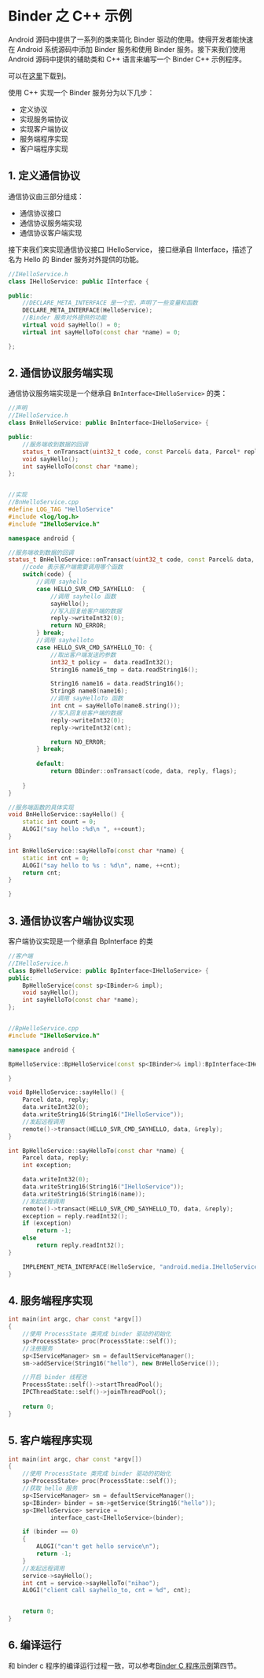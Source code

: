 # Binder 之 C++ 示例

Android 源码中提供了一系列的类来简化 Binder 驱动的使用。使得开发者能快速在 Android 系统源码中添加 Binder 服务和使用 Binder 服务。接下来我们使用 Android 源码中提供的辅助类和 C++ 语言来编写一个 Binder C++ 示例程序。

可以在[这里](https://github.com/ahaoddu/BinderCppDemo)下载到。

使用 C++ 实现一个 Binder 服务分为以下几步：
* 定义协议
* 实现服务端协议
* 实现客户端协议
* 服务端程序实现
* 客户端程序实现 

## 1. 定义通信协议

通信协议由三部分组成：
* 通信协议接口
* 通信协议服务端实现
* 通信协议客户端实现

接下来我们来实现通信协议接口 IHelloService， 接口继承自 IInterface，描述了名为 Hello 的 Binder 服务对外提供的功能。

```c++
//IHelloService.h
class IHelloService: public IInterface {

public:
    //DECLARE_META_INTERFACE 是一个宏，声明了一些变量和函数
    DECLARE_META_INTERFACE(HelloService);
    //Binder 服务对外提供的功能
    virtual void sayHello() = 0;
    virtual int sayHelloTo(const char *name) = 0;

};
```

## 2. 通信协议服务端实现

通信协议服务端实现是一个继承自 `BnInterface<IHelloService>` 的类：

```c++
//声明
//IHelloService.h
class BnHelloService: public BnInterface<IHelloService> {

public:
    //服务端收到数据的回调
    status_t onTransact(uint32_t code, const Parcel& data, Parcel* reply, uint32_t flags = 0);
    void sayHello();
    int sayHelloTo(const char *name);
};


//实现
//BnHelloService.cpp
#define LOG_TAG "HelloService"
#include <log/log.h>
#include "IHelloService.h"

namespace android {

//服务端收到数据的回调
status_t BnHelloService::onTransact(uint32_t code, const Parcel& data, Parcel* reply, uint32_t flags) {
    //code 表示客户端需要调用哪个函数
    switch(code) {
        //调用 sayhello
        case HELLO_SVR_CMD_SAYHELLO:  {
            //调用 sayhello 函数
            sayHello();
            //写入回复给客户端的数据
            reply->writeInt32(0);
            return NO_ERROR;
        } break;
        //调用 sayhelloto
        case HELLO_SVR_CMD_SAYHELLO_TO: {
            //取出客户端发送的参数
            int32_t policy =  data.readInt32();
			String16 name16_tmp = data.readString16(); 

			String16 name16 = data.readString16();
			String8 name8(name16);
            //调用 sayHelloTo 函数
			int cnt = sayHelloTo(name8.string());
            //写入回复给客户端的数据
			reply->writeInt32(0); 
			reply->writeInt32(cnt);

            return NO_ERROR;
        } break;
  
        default:
            return BBinder::onTransact(code, data, reply, flags);
  
    }
}

//服务端函数的具体实现
void BnHelloService::sayHello() {
    static int count = 0;
    ALOGI("say hello :%d\n ", ++count);
}

int BnHelloService::sayHelloTo(const char *name) {
    static int cnt = 0;
	ALOGI("say hello to %s : %d\n", name, ++cnt);
	return cnt;
}

}
```

## 3. 通信协议客户端协议实现

客户端协议实现是一个继承自 BpInterface<IHelloService> 的类

```cpp
//客户端
//IHelloService.h
class BpHelloService: public BpInterface<IHelloService> {
public:
    BpHelloService(const sp<IBinder>& impl);
    void sayHello();
    int sayHelloTo(const char *name);
};


//BpHelloService.cpp
#include "IHelloService.h"

namespace android {

BpHelloService::BpHelloService(const sp<IBinder>& impl):BpInterface<IHelloService>(impl) {

}

void BpHelloService::sayHello() {
    Parcel data, reply;
    data.writeInt32(0);
    data.writeString16(String16("IHelloService"));
    //发起远程调用
    remote()->transact(HELLO_SVR_CMD_SAYHELLO, data, &reply);
}

int BpHelloService::sayHelloTo(const char *name) {
    Parcel data, reply;
    int exception;

    data.writeInt32(0);
    data.writeString16(String16("IHelloService"));
    data.writeString16(String16(name));
    //发起远程调用
    remote()->transact(HELLO_SVR_CMD_SAYHELLO_TO, data, &reply);
    exception = reply.readInt32();
	if (exception)
		return -1;
	else
		return reply.readInt32();
}

    IMPLEMENT_META_INTERFACE(HelloService, "android.media.IHelloService");
}
```
## 4. 服务端程序实现

```c++
int main(int argc, char const *argv[])
{
    //使用 ProcessState 类完成 binder 驱动的初始化
    sp<ProcessState> proc(ProcessState::self());
    //注册服务
    sp<IServiceManager> sm = defaultServiceManager();
    sm->addService(String16("hello"), new BnHelloService());

    //开启 binder 线程池
	ProcessState::self()->startThreadPool();
	IPCThreadState::self()->joinThreadPool();
    
    return 0;
}
```

## 5. 客户端程序实现

```c++
int main(int argc, char const *argv[])
{
    //使用 ProcessState 类完成 binder 驱动的初始化
    sp<ProcessState> proc(ProcessState::self());
    //获取 hello 服务
    sp<IServiceManager> sm = defaultServiceManager();
    sp<IBinder> binder = sm->getService(String16("hello"));
    sp<IHelloService> service =
		    interface_cast<IHelloService>(binder);

    if (binder == 0)
	{
		ALOGI("can't get hello service\n");
		return -1;
	}
    //发起远程调用
    service->sayHello();
    int cnt = service->sayHelloTo("nihao");
	ALOGI("client call sayhello_to, cnt = %d", cnt);


    return 0;
}
```

## 6. 编译运行

和 binder c 程序的编译运行过程一致，可以参考[Binder C 程序示例](https://github.com/ahaoddu/AndroidSourceLearn/blob/main/Binder%20C%20%E7%A8%8B%E5%BA%8F%E7%A4%BA%E4%BE%8B.md)第四节。
